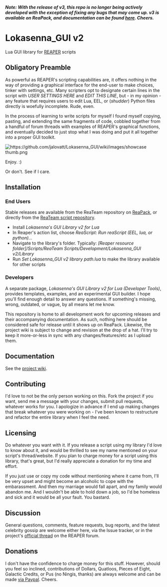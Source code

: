 _**Note: With the release of v3, this repo is no longer being actively developed with the exception of fixing any bugs that may come up. v3 is available on ReaPack, and documentation can be found [here](https://jalovatt.github.io/scythe). Cheers.**_

# Lokasenna_GUI v2
Lua GUI library for [REAPER][1] scripts

## Obligatory Preamble
As powerful as REAPER's scripting capabilities are, it offers nothing in the way of
providing a graphical interface for the end-user to make choices, tinker with settings, etc.
Many scripters opt to designate certain lines in the script with _USER_ _SETTINGS_
_HERE_ and _EDIT_ _THIS_ _LINE_, but - in my opinion - any feature that requires users to edit
Lua, EEL, or (_*shudder*_) Python files directly is woefully incomplete. Rude, even.

In the process of learning to write scripts for myself I found myself copying, pasting, and
extending the same fragments of code, cobbled together from a handful of forum threads
with examples of REAPER's graphical functions, and eventually decided to just stop what I
was doing and put it all together into a proper GUI toolkit.

![https://github.com/jalovatt/Lokasenna_GUI/wiki/images/showcase thumb.png][5]

Enjoy. :)

Or don't. See if I care.

## Installation
### End Users
Stable releases are available from the ReaTeam repository on [ReaPack][4], or directly from the
[ReaTeam script repository][6].

- Install _Lokasenna's GUI Library v2 for Lua_
- In Reaper's action list, choose _ReaScript: Run reaScript (EEL, lua, or python)..._
- Navigate to the library's folder. Typically:
  _[Reaper resource folder]/Scripts/ReaTeam Scripts/Development/Lokasenna_GUI v2/Library_
- Run _Set Lokasenna_GUI v2 library path.lua_ to make the library available for other scripts

### Developers
A separate package, _Lokasenna's GUI Library v2 for Lua (Developer Tools)_, provides templates,
examples, and an experimental GUI builder. I hope you'll find enough detail to answer any questions. If something's missing, wrong, outdated, or vague, by all means let me know.

This repository is home to all development work for upcoming releases and their accompanying
documentation. As such, nothing here should be considered safe for release until it shows up on ReaPack. Likewise, the project wiki is subject to change and revision at the drop of a hat. I'll try to keep it more-or-less in sync with any changes/features/etc as I upload them.

## Documentation
See the [project wiki](https://github.com/jalovatt/Lokasenna_GUI/wiki).

## Contributing
I'd love to not be the only person working on this. Fork the project if you want, send me a
message with your changes, submit pull requests, whatever works for you. I apologize in advance
if I end up making changes that break whatever you were working on - I've been known to restructure
and refactor the entire library when I feel the need.

## Licensing
Do whatever you want with it. If you release a script using my library I'd love to know about it,
and would be thrilled to see my name mentioned on your script's thread/website. If you plan to
charge money for a script using this library, that's great, but I'd really appreciate a donation
for my time and effort.

If you just use or copy my code without mentioning where it came from, I'll be very upset and might
become an alcoholic to cope with the embarassment. And then my marriage would fall apart, and my family
would abandon me. And I wouldn't be able to hold down a job, so I'd be homeless and sick and it
would be all your fault. You bastard.

## Discussion
General questions, comments, feature requests, bug reports, and the latest celebrity gossip are welcome
either here, via the Issue tracker, or in the project's [official thread][3] on the REAPER forum.

## Donations
I don't have the confidence to charge money for this stuff. However, should you feel so inclined,
contributions of Dollars, Quatloos, Pieces of Eight, Galactic Credits, or Pus (no Ningis, thanks)
are always welcome and can be made [via Paypal][7]. Cheers.

[1]: https://www.reaper.fm/
[2]: https://github.com/jalovatt/Lokasenna_GUI/wiki
[3]: https://forum.cockos.com/showthread.php?t=177772
[4]: https://reapack.com/
[5]: https://github.com/jalovatt/Lokasenna_GUI/wiki/images/showcase.png
[6]: https://github.com/ReaTeam/ReaScripts/tree/master/Development/Lokasenna_GUI%20v2
[7]: https://www.paypal.me/Lokasenna
